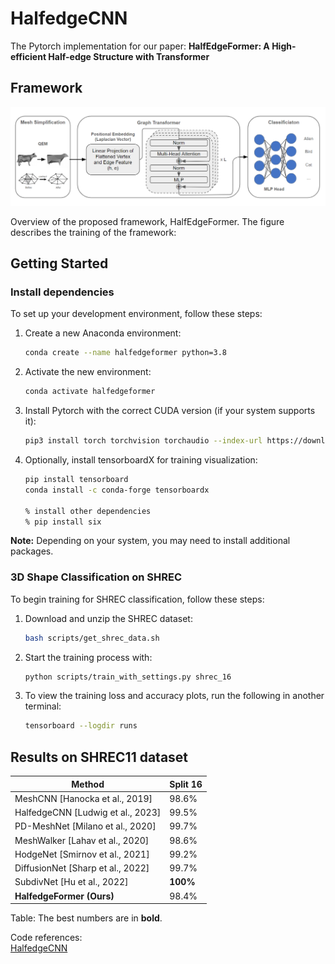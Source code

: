 # HalfedgeCNN

The Pytorch implementation for our paper: **HalfEdgeFormer: A High-efficient Half-edge Structure with Transformer**

## Framework

<p align="center">
  <img width="750" src="https://github.com/AlvinHan123/HalfedgeFormer/blob/main/framework.png"> 
</p>

Overview of the proposed framework, HalfEdgeFormer. The figure describes the training of the framework: 

## Getting Started

### Install dependencies
To set up your development environment, follow these steps:

1. Create a new Anaconda environment:
    ```bash
    conda create --name halfedgeformer python=3.8
    ```
2. Activate the new environment:
    ```bash
    conda activate halfedgeformer    
    ```
3. Install Pytorch with the correct CUDA version (if your system supports it):
    ```bash
    pip3 install torch torchvision torchaudio --index-url https://download.pytorch.org/whl/cu118
    ```
4. Optionally, install tensorboardX for training visualization:
    ```bash
    pip install tensorboard
    conda install -c conda-forge tensorboardx

    % install other dependencies
    % pip install six 
    ```

**Note:** Depending on your system, you may need to install additional packages.

### 3D Shape Classification on SHREC

To begin training for SHREC classification, follow these steps:

1. Download and unzip the SHREC dataset:
    ```bash
    bash scripts/get_shrec_data.sh
    ```
2. Start the training process with:
    ```bash
    python scripts/train_with_settings.py shrec_16  
    ```
3. To view the training loss and accuracy plots, run the following in another terminal:
    ```bash
    tensorboard --logdir runs
    ```

## Results on SHREC11 dataset
| Method                           | Split 16  |
|----------------------------------|-----------|
| MeshCNN [Hanocka et al., 2019]   | 98.6%     |
| HalfedgeCNN [Ludwig et al., 2023]| 99.5%     |
| PD-MeshNet [Milano et al., 2020] | 99.7%     |
| MeshWalker [Lahav et al., 2020]  | 98.6%     |
| HodgeNet [Smirnov et al., 2021]  | 99.2%     |
| DiffusionNet [Sharp et al., 2022]| 99.7%     |
| SubdivNet [Hu et al., 2022]      | **100%**  |
| **HalfedgeFormer (Ours)**        | 98.4%     |

Table: The best numbers are in **bold**.

Code references: \
[HalfedgeCNN](https://graphics.cs.uos.de/)
